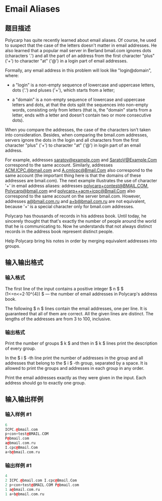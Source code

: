 # Email Aliases

## 题目描述

Polycarp has quite recently learned about email aliases. Of course, he used to suspect that the case of the letters doesn't matter in email addresses. He also learned that a popular mail server in Berland bmail.com ignores dots (characters '.') and all the part of an address from the first character "plus" ('+') to character "at" ('@') in a login part of email addresses.

Formally, any email address in this problem will look like "login@domain", where:

- a "login" is a non-empty sequence of lowercase and uppercase letters, dots ('.') and pluses ('+'), which starts from a letter;

- a "domain" is a non-empty sequence of lowercase and uppercase letters and dots, at that the dots split the sequences into non-empty words, consisting only from letters (that is, the "domain" starts from a letter, ends with a letter and doesn't contain two or more consecutive dots).

When you compare the addresses, the case of the characters isn't taken into consideration. Besides, when comparing the bmail.com addresses, servers ignore the dots in the login and all characters from the first character "plus" ('+') to character "at" ('@') in login part of an email address.

For example, addresses saratov@example.com and SaratoV@Example.Com correspond to the same account. Similarly, addresses ACM.ICPC.@bmail.com and A.cmIcpc@Bmail.Com also correspond to the same account (the important thing here is that the domains of these addresses are bmail.com). The next example illustrates the use of character '+' in email address aliases: addresses polycarp+contest@BMAIL.COM, Polycarp@bmail.com and polycarp++acm+icpc@Bmail.Com also correspond to the same account on the server bmail.com. However, addresses a@bmail.com.ru and a+b@bmail.com.ru are not equivalent, because '+' is a special character only for bmail.com addresses.

Polycarp has thousands of records in his address book. Until today, he sincerely thought that that's exactly the number of people around the world that he is communicating to. Now he understands that not always distinct records in the address book represent distinct people.

Help Polycarp bring his notes in order by merging equivalent addresses into groups.

## 输入输出格式

### 输入格式

The first line of the input contains a positive integer $ n $ $ (1<=n<=2·10^{4}) $ — the number of email addresses in Polycarp's address book.

The following $ n $ lines contain the email addresses, one per line. It is guaranteed that all of them are correct. All the given lines are distinct. The lengths of the addresses are from 3 to 100, inclusive.

### 输出格式

Print the number of groups $ k $ and then in $ k $ lines print the description of every group.

In the $ i $ -th line print the number of addresses in the group and all addresses that belong to the $ i $ -th group, separated by a space. It is allowed to print the groups and addresses in each group in any order.

Print the email addresses exactly as they were given in the input. Each address should go to exactly one group.

## 输入输出样例

### 输入样例 #1

```cpp
6
ICPC.@bmail.com
p+con+test@BMAIL.COM
P@bmail.com
a@bmail.com.ru
I.cpc@Bmail.Com
a+b@bmail.com.ru

```
### 输出样例 #1

```cpp
4
2 ICPC.@bmail.com I.cpc@Bmail.Com 
2 p+con+test@BMAIL.COM P@bmail.com 
1 a@bmail.com.ru 
1 a+b@bmail.com.ru 

```
